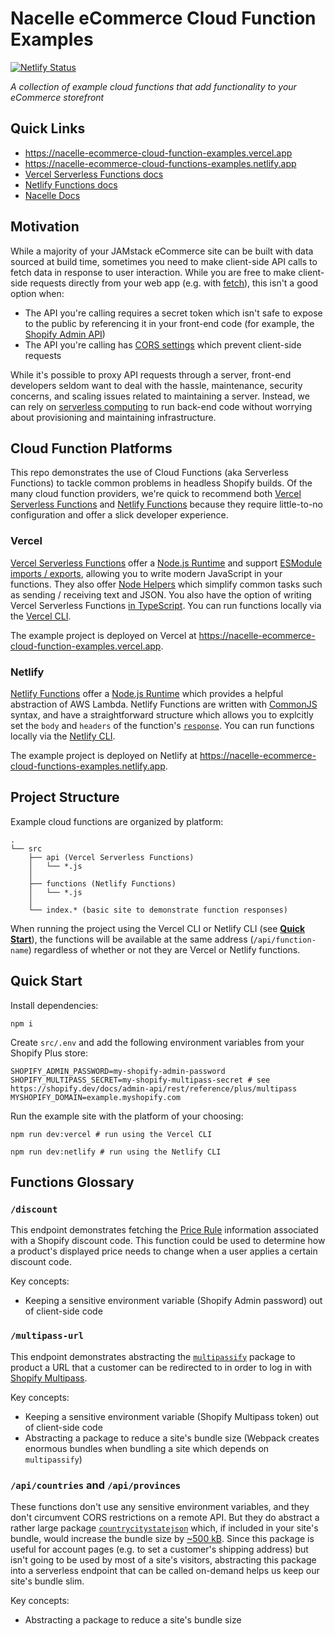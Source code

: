 # Nacelle eCommerce Cloud Function Examples

[![Netlify Status](https://api.netlify.com/api/v1/badges/328e7f2d-e20d-4d02-9c3d-005686fd220f/deploy-status)](https://app.netlify.com/sites/nacelle-ecommerce-cloud-functions-examples/deploys)

_A collection of example cloud functions that add functionality to your eCommerce storefront_

## Quick Links

- https://nacelle-ecommerce-cloud-function-examples.vercel.app
- https://nacelle-ecommerce-cloud-functions-examples.netlify.app
- [Vercel Serverless Functions docs](https://vercel.com/docs/serverless-functions/introduction)
- [Netlify Functions docs](https://docs.netlify.com/functions/overview/)
- [Nacelle Docs](https://docs.getnacelle.com/)

## Motivation

While a majority of your JAMstack eCommerce site can be built with data sourced at build time, sometimes you need to make client-side API calls to fetch data in response to user interaction. While you are free to make client-side requests directly from your web app (e.g. with [fetch](https://developer.mozilla.org/en-US/docs/Web/API/Fetch_API)), this isn't a good option when:

- The API you're calling requires a secret token which isn't safe to expose to the public by referencing it in your front-end code (for example, the [Shopify Admin API](https://shopify.dev/docs/admin-api))
- The API you're calling has [CORS settings](https://developer.mozilla.org/en-US/docs/Web/HTTP/CORS) which prevent client-side requests

While it's possible to proxy API requests through a server, front-end developers seldom want to deal with the hassle, maintenance, security concerns, and scaling issues related to maintaining a server. Instead, we can rely on [serverless computing](https://en.wikipedia.org/wiki/Serverless_computing) to run back-end code without worrying about provisioning and maintaining infrastructure.

## Cloud Function Platforms

This repo demonstrates the use of Cloud Functions (aka Serverless Functions) to tackle common problems in headless Shopify builds. Of the many cloud function providers, we're quick to recommend both [Vercel Serverless Functions](https://vercel.com/docs/serverless-functions/introduction) and [Netlify Functions](https://www.netlify.com/products/functions/) because they require little-to-no configuration and offer a slick developer experience.

### Vercel

[Vercel Serverless Functions](https://vercel.com/docs/serverless-functions/introduction) offer a [Node.js Runtime](https://vercel.com/docs/runtimes#official-runtimes/node-js) and support [ESModule imports / exports](https://developer.mozilla.org/en-US/docs/Web/JavaScript/Guide/Modules), allowing you to write modern JavaScript in your functions. They also offer [Node Helpers](https://vercel.com/docs/runtimes#official-runtimes/node-js/node-js-request-and-response-objects) which simplify common tasks such as sending / receiving text and JSON. You also have the option of writing Vercel Serverless Functions [in TypeScript](https://vercel.com/docs/runtimes#official-runtimes/node-js/using-type-script-with-the-node-js-runtime). You can run functions locally via the [Vercel CLI](https://vercel.com/docs/cli).

The example project is deployed on Vercel at https://nacelle-ecommerce-cloud-function-examples.vercel.app.

### Netlify

[Netlify Functions](https://www.netlify.com/products/functions/) offer a [Node.js Runtime](https://docs.netlify.com/functions/build-with-javascript/#synchronous-function-format) which provides a helpful abstraction of AWS Lambda. Netlify Functions are written with [CommonJS](https://flaviocopes.com/commonjs/) syntax, and have a straightforward structure which allows you to explcitly set the `body` and `headers` of the function's [`response`](https://developer.mozilla.org/en-US/docs/Web/API/Response). You can run functions locally via the [Netlify CLI](https://docs.netlify.com/cli/get-started/).

The example project is deployed on Netlify at https://nacelle-ecommerce-cloud-functions-examples.netlify.app.

## Project Structure

Example cloud functions are organized by platform:

```tree
.
└── src
    ├── api (Vercel Serverless Functions)
    │   └── *.js
    │
    ├── functions (Netlify Functions)
    │   └── *.js
    │
    └── index.* (basic site to demonstrate function responses)
```

When running the project using the Vercel CLI or Netlify CLI (see [**Quick Start**](##quick-start)), the functions will be available at the same address (`/api/function-name`) regardless of whether or not they are Vercel or Netlify functions.

## Quick Start

Install dependencies:

```
npm i
```

Create `src/.env` and add the following environment variables from your Shopify Plus store:

```dotenv
SHOPIFY_ADMIN_PASSWORD=my-shopify-admin-password
SHOPIFY_MULTIPASS_SECRET=my-shopify-multipass-secret # see https://shopify.dev/docs/admin-api/rest/reference/plus/multipass
MYSHOPIFY_DOMAIN=example.myshopify.com
```

Run the example site with the platform of your choosing:

```
npm run dev:vercel # run using the Vercel CLI

npm run dev:netlify # run using the Netlify CLI
```

## Functions Glossary

### `/discount`

This endpoint demonstrates fetching the [Price Rule](https://shopify.dev/docs/admin-api/rest/reference/discounts/pricerule) information associated with a Shopify discount code. This function could be used to determine how a product's displayed price needs to change when a user applies a certain discount code.

Key concepts:

- Keeping a sensitive environment variable (Shopify Admin password) out of client-side code

### `/multipass-url`

This endpoint demonstrates abstracting the [`multipassify`](https://www.npmjs.com/package/multipassify) package to product a URL that a customer can be redirected to in order to log in with [Shopify Multipass](https://shopify.dev/docs/admin-api/rest/reference/plus/multipass).

Key concepts:

- Keeping a sensitive environment variable (Shopify Multipass token) out of client-side code
- Abstracting a package to reduce a site's bundle size (Webpack creates enormous bundles when bundling a site which depends on `multipassify`)

### `/api/countries` and `/api/provinces`

These functions don't use any sensitive environment variables, and they don't circumvent CORS restrictions on a remote API. But they do abstract a rather large package [`countrycitystatejson`](https://www.npmjs.com/package/countrycitystatejson) which, if included in your site's bundle, would increase the bundle size by [~500 kB](https://bundlephobia.com/result?p=countrycitystatejson). Since this package is useful for account pages (e.g. to set a customer's shipping address) but isn't going to be used by most of a site's visitors, abstracting this package into a serverless endpoint that can be called on-demand helps us keep our site's bundle slim.

Key concepts:

- Abstracting a package to reduce a site's bundle size
